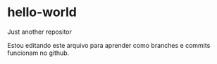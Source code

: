 # hello-world
Just another repositor

Estou editando este arquivo para aprender como branches e commits funcionam no github.
